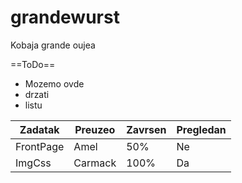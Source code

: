 grandewurst
===========

Kobaja grande oujea

==ToDo==

* Mozemo ovde
* drzati
* listu

|Zadatak|Preuzeo|Zavrsen|Pregledan|
|-------|-------|------|---------|
|FrontPage|Amel|50%|Ne|
|ImgCss|Carmack|100%|Da|
